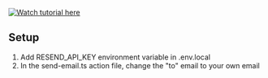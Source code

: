 [![Watch tutorial here]([https://img.youtube.com/vi/sUKptmUVIBM/0.jpg)](https://youtu.be/sUKptmUVIBM](https://drive.google.com/file/d/1UEnB3R7vNyhG7kmYnxrLsiKBoZ27d6NR/view?usp=drive_link))


## Setup

1. Add RESEND_API_KEY environment variable in .env.local
2. In the send-email.ts action file, change the "to" email to your own email
